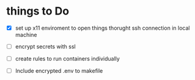 # things to Do
- [x] set up x11 enviroment to open things thorught ssh connection in local machine
- [ ] encrypt secrets with ssl
- [ ] create rules to run containers individually
- [ ] Include encrypted .env to makefile 
 